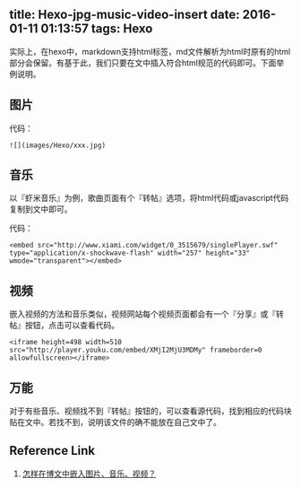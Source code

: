 title: Hexo-jpg-music-video-insert
date: 2016-01-11 01:13:57
tags: Hexo
---

实际上，在hexo中，markdown支持html标签，md文件解析为html时原有的html部分会保留。有基于此，我们只要在文中插入符合html规范的代码即可。下面举例说明。

<!-- more -->

## 图片

代码：
```
![](images/Hexo/xxx.jpg)
```

## 音乐

以『虾米音乐』为例，歌曲页面有个『转帖』选项，将html代码或javascript代码复制到文中即可。

代码：
```
<embed src="http://www.xiami.com/widget/0_3515679/singlePlayer.swf" type="application/x-shockwave-flash" width="257" height="33" wmode="transparent"></embed>
```
## 视频

嵌入视频的方法和音乐类似，视频网站每个视频页面都会有一个『分享』或『转帖』按钮，点击可以查看代码。
```
<iframe height=498 width=510 src="http://player.youku.com/embed/XMjI2MjU3MDMy" frameborder=0 allowfullscreen></iframe>
```
## 万能

对于有些音乐、视频找不到『转帖』按钮的，可以查看源代码，找到相应的代码块贴在文中。若找不到，说明该文件的确不能放在自己文中了。

## Reference Link
1. [怎样在博文中嵌入图片、音乐、视频？](http://zipperary.com/2013/06/27/media-on-hexo/)
